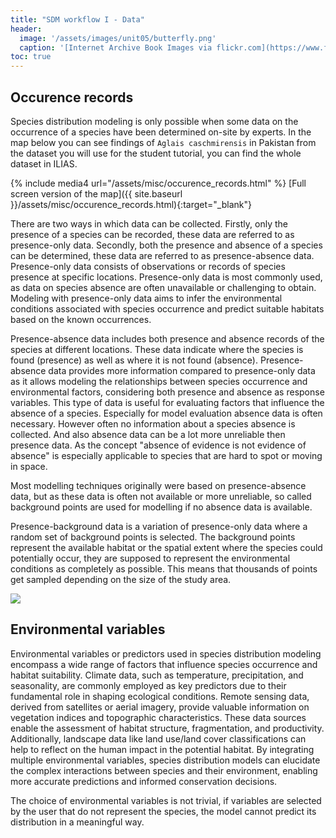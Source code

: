 ```yaml
---
title: "SDM workflow I - Data"
header:
  image: '/assets/images/unit05/butterfly.png'
  caption: '[Internet Archive Book Images via flickr.com](https://www.flickr.com/photos/internetarchivebookimages/page7) [public domain](https://creativecommons.org/publicdomain/zero/1.0/){:target="_blank"}'
toc: true
---
```


## Occurence records

Species distribution modeling is only possible when some data on the occurrence of a species have been determined on-site by experts. In the map below you can see findings of `Aglais caschmirensis` in Pakistan from the dataset you will use for the student tutorial, you can find the whole dataset in ILIAS.

{% include media4 url="/assets/misc/occurence_records.html" %} [Full screen version of the map]({{ site.baseurl }}/assets/misc/occurence_records.html){:target="_blank"}

There are two ways in which data can be collected. Firstly, only the presence of a species can be recorded, these data are referred to as presence-only data. Secondly, both the presence and absence of a species can be determined, these data are referred to as presence-absence data.
Presence-only data consists of observations or records of species presence at specific locations. Presence-only data is most commonly used, as data on species absence are often unavailable or challenging to obtain. Modeling with presence-only data aims to infer the environmental conditions associated with species occurrence and predict suitable habitats based on the known occurrences.

Presence-absence data includes both presence and absence records of the species at different locations. These data indicate where the species is found (presence) as well as where it is not found (absence). Presence-absence data provides more information compared to presence-only data as it allows modeling the relationships between species occurrence and environmental factors, considering both presence and absence as response variables. This type of data is useful for evaluating factors that influence the absence of a species. Especially for model evaluation absence data is often necessary. However often no information about a species absence is collected. And also absence data can be a lot more unreliable then presence data. As the concept "absence of evidence is not evidence of absence" is especially applicable to species that are hard to spot or moving in space.

Most modelling techniques originally were based on presence-absence data, but as these data is often not available or more unreliable, so called background points are used for modelling if no absence data is available.

Presence-background data is a variation of presence-only data where a random set of background points is selected. The background points represent the available habitat or the spatial extent where the species could potentially occur, they are supposed to represent the environmental conditions as completely as possible. This means that thousands of points get sampled depending on the size of the study area.


![](../assets/images/unit05/pa_po_pb.png)


## Environmental variables
Environmental variables or predictors used in species distribution modeling encompass a wide range of factors that influence species occurrence and habitat suitability. Climate data, such as temperature, precipitation, and seasonality, are commonly employed as key predictors due to their fundamental role in shaping ecological conditions. Remote sensing data, derived from satellites or aerial imagery, provide valuable information on vegetation indices and topographic characteristics. These data sources enable the assessment of habitat structure, fragmentation, and productivity. Additionally, landscape data like land use/land cover classifications can help to reflect on the human impact in the potential habitat. By integrating multiple environmental variables, species distribution models can elucidate the complex interactions between species and their environment, enabling more accurate predictions and informed conservation decisions.

The choice of environmental variables is not trivial, if variables are selected by the user that do not represent the species, the model cannot predict its distribution in a meaningful way.
